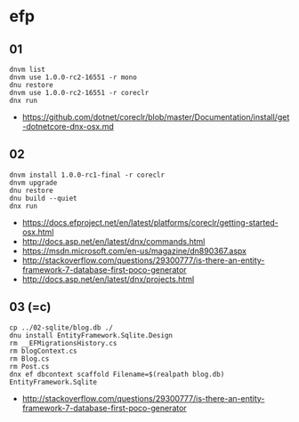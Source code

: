 # efp

## 01

    dnvm list
    dnvm use 1.0.0-rc2-16551 -r mono
    dnu restore
    dnvm use 1.0.0-rc2-16551 -r coreclr
    dnx run
    
+ https://github.com/dotnet/coreclr/blob/master/Documentation/install/get-dotnetcore-dnx-osx.md

## 02 

    dnvm install 1.0.0-rc1-final -r coreclr
    dnvm upgrade
    dnu restore
    dnu build --quiet
    dnx run

+ https://docs.efproject.net/en/latest/platforms/coreclr/getting-started-osx.html
+ http://docs.asp.net/en/latest/dnx/commands.html
+ https://msdn.microsoft.com/en-us/magazine/dn890367.aspx
+ http://stackoverflow.com/questions/29300777/is-there-an-entity-framework-7-database-first-poco-generator
+ http://docs.asp.net/en/latest/dnx/projects.html

## 03 (=c) 

    cp ../02-sqlite/blog.db ./
    dnu install EntityFramework.Sqlite.Design
    rm __EFMigrationsHistory.cs 
    rm blogContext.cs 
    rm Blog.cs 
    rm Post.cs
    dnx ef dbcontext scaffold Filename=$(realpath blog.db) EntityFramework.Sqlite

+ http://stackoverflow.com/questions/29300777/is-there-an-entity-framework-7-database-first-poco-generator
